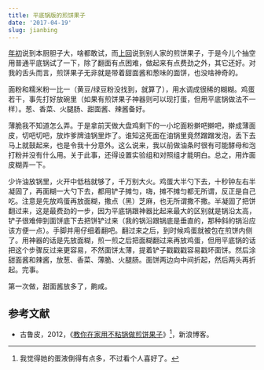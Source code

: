```yaml
---
title: 平底锅版的煎饼果子
date: '2017-04-19'
slug: jianbing
---
```


[年初](/cn/2017/01/blog/)说到本厨胆子大，啥都敢试，而[上回](/cn/2017/04/you-tiao/)说到别人家的煎饼果子，于是今儿个抽空用普通平底锅试了一下，除了翻面有点困难，做起来有点费劲之外，其它还好。对我的舌头而言，煎饼果子无非就是带着甜面酱和葱味的面饼，也没啥神奇的。

面粉和糯米粉一比一（黄豆/绿豆粉没找到，就算了），用水调成很稀的糊糊。鸡蛋若干，事先打好放碗里（如果有煎饼果子神器则可以现打蛋，但用平底锅做法不一样）。葱、香菜、火腿肠、甜面酱、辣酱备好。

薄脆我不知道怎么弄。于是拿前天做大盘鸡剩下的一小坨面粉擀吧擀吧，擀成薄面皮，切吧切吧，放炸爹牌油锅里炸了。谁知这死面在油锅里竟然蹭蹭发泡，丢下去马上就鼓起来，也是令我十分意外。这么说来，我以前做油条时很有可能酵母和泡打粉并没有什么用。关于此事，还得设置实验组和对照组才能明白。总之，用炸面皮糊弄一下。

少许油放锅里，火开中低档就够了，千万别大火。鸡蛋大半勺下去，十秒钟左右半凝固了，再面糊一大勺下去，都用铲子摊匀，嗨，摊不摊匀都无所谓，反正是自己吃。注意是先放鸡蛋再放面糊，撒点（黑）芝麻，也无所谓撒不撒。半凝固了把饼翻过来，这是最费劲的一步，因为平底锅跟神器比起来最大的区别就是锅沿太高，铲子很难伸到面饼底下去把饼铲过来（我的锅沿跟锅底是垂直的，那种斜的锅沿应该方便一点）。手脚并用仔细着翻吧。翻过来之后，到时候鸡蛋就被包在煎饼内侧了。用神器的话是先放面糊，煎一煎之后把面糊翻过来再放鸡蛋，但用平底锅的话把这个步骤反过来更容易，不然面饼太薄，提着铲子戳戳戳容易戳坏面饼。然后涂甜面酱和辣酱，放葱、香菜、薄脆、火腿肠。面饼两边向中间折起，然后两头再折起。完事。

第一次做，甜面酱放多了，齁咸。

## 参考文献

- 古鲁皮，2012，《[教你在家用不粘锅做煎饼果子](http://blog.sina.com.cn/s/blog_812e279901010ywe.html)》[^1]，新浪博客。

[^1]: 我觉得她的蛋液倒得有点多，不过看个人喜好了。
